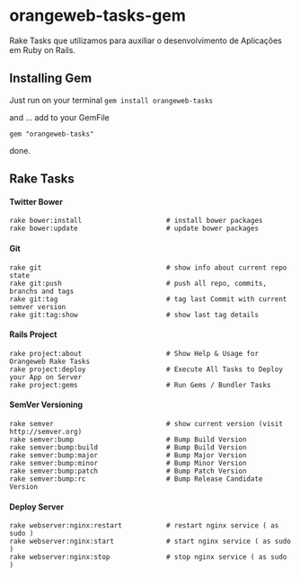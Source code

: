 orangeweb-tasks-gem
===================

Rake Tasks que utilizamos para auxiliar o desenvolvimento de Aplicações em Ruby on Rails.


## Installing Gem

Just run on your terminal ```gem install orangeweb-tasks```

and … add to your GemFile


```gem "orangeweb-tasks"```

done.

## Rake Tasks


#### Twitter Bower

```
rake bower:install                     # install bower packages
rake bower:update                      # update bower packages
```

#### Git


```
rake git                               # show info about current repo state
rake git:push                          # push all repo, commits, branchs and tags
rake git:tag                           # tag last Commit with current semver version
rake git:tag:show                      # show last tag details
```

#### Rails Project

```
rake project:about                     # Show Help & Usage for Orangeweb Rake Tasks
rake project:deploy                    # Execute All Tasks to Deploy your App on Server
rake project:gems                      # Run Gems / Bundler Tasks
```

#### SemVer Versioning

```
rake semver                            # show current version (visit http://semver.org)
rake semver:bump                       # Bump Build Version
rake semver:bump:build                 # Bump Build Version
rake semver:bump:major                 # Bump Major Version
rake semver:bump:minor                 # Bump Minor Version
rake semver:bump:patch                 # Bump Patch Version
rake semver:bump:rc                    # Bump Release Candidate Version
```

#### Deploy Server

```
rake webserver:nginx:restart           # restart nginx service ( as sudo )
rake webserver:nginx:start             # start nginx service ( as sudo )
rake webserver:nginx:stop              # stop nginx service ( as sudo )
```
